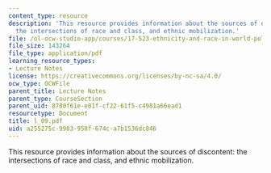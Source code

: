```yaml
---
content_type: resource
description: 'This resource provides information about the sources of discontent:
  the intersections of race and class, and ethnic mobilization.'
file: /ol-ocw-studio-app/courses/17-523-ethnicity-and-race-in-world-politics-fall-2005/a255275c9983958f674ca7b1536dc846_l_09.pdf
file_size: 143264
file_type: application/pdf
learning_resource_types:
- Lecture Notes
license: https://creativecommons.org/licenses/by-nc-sa/4.0/
ocw_type: OCWFile
parent_title: Lecture Notes
parent_type: CourseSection
parent_uid: 8780f61e-e01f-cf22-61f5-c4981a66ead1
resourcetype: Document
title: l_09.pdf
uid: a255275c-9983-958f-674c-a7b1536dc846
---
```

This resource provides information about the sources of discontent: the intersections of race and class, and ethnic mobilization.